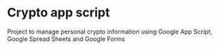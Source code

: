 # Crypto app script

Project to manage personal crypto information using Google App Script, Google Spread Sheets and Google Forms
